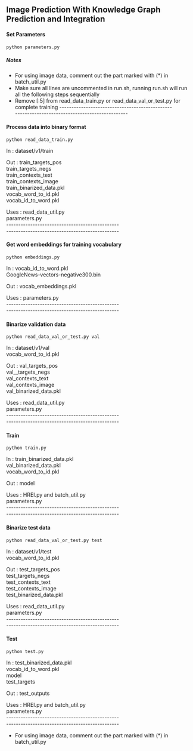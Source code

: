 ## Image Prediction With Knowledge Graph Prediction and Integration


#### Set Parameters
```
python parameters.py
```

##### Notes
* For using image data, comment out the part marked with (*) in batch_util.py
* Make sure all lines are uncommented in run.sh, running run.sh will run all the following steps sequentially
* Remove [:5] from read_data_train.py or read_data_val_or_test.py for complete training
----------------------------------------------- <br>
----------------------------------------------- <br>

#### Process data into binary format
```
python read_data_train.py
```
In : dataset/v1/train 

Out : train_targets_pos <br>
	  train_targets_negs <br>
	  train_contexts_text <br>
	  train_contexts_image <br>
	  train_binarized_data.pkl <br>
	  vocab_word_to_id.pkl <br>
	  vocab_id_to_word.pkl <br>

Uses : read_data_util.py <br>
	   parameters.py <br>
----------------------------------------------- <br>
----------------------------------------------- <br>

#### Get word embeddings for training vocabulary 
```
python embeddings.py
```
In : vocab_id_to_word.pkl <br>
	 GoogleNews-vectors-negative300.bin

Out : vocab_embeddings.pkl

Uses : parameters.py <br>
----------------------------------------------- <br>
----------------------------------------------- <br>

#### Binarize validation data 
```
python read_data_val_or_test.py val
```
In : dataset/v1/val <br>
	 vocab_word_to_id.pkl
	 
Out : val_targets_pos <br>
	  val__targets_negs <br>
	  val_contexts_text <br>
	  val_contexts_image <br>
	  val_binarized_data.pkl

Uses : read_data_util.py <br>
	   parameters.py <br>
----------------------------------------------- <br>
----------------------------------------------- <br>

#### Train
```
python train.py
```
In : train_binarized_data.pkl <br>
	 val_binarized_data.pkl <br>
	 vocab_word_to_id.pkl <br>

Out : model

Uses : HREI.py and batch_util.py <br>
	   parameters.py <br>
----------------------------------------------- <br>
----------------------------------------------- <br>

#### Binarize test data 
```
python read_data_val_or_test.py test
```
In : dataset/v1/test <br>
	 vocab_word_to_id.pkl
	 
Out : test_targets_pos <br>
	  test_targets_negs <br>
	  test_contexts_text <br>
	  test_contexts_image <br>
	  test_binarized_data.pkl <br>

Uses : read_data_util.py <br>
	   parameters.py	   <br>
----------------------------------------------- <br>
----------------------------------------------- <br>

#### Test
```
python test.py
```
In : test_binarized_data.pkl <br>
	 vocab_id_to_word.pkl <br>
	 model <br>
	 test_targets

Out : test_outputs

Uses : HREI.py and batch_util.py <br>
	   parameters.py <br>
----------------------------------------------- <br>
----------------------------------------------- <br>

* For using image data, comment out the part marked with (*) in batch_util.py